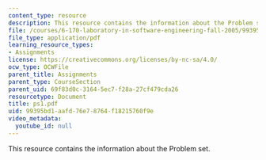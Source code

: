 ```yaml
---
content_type: resource
description: This resource contains the information about the Problem set.
file: /courses/6-170-laboratory-in-software-engineering-fall-2005/99395bd1aafd76e78764f18215760f9e_ps1.pdf
file_type: application/pdf
learning_resource_types:
- Assignments
license: https://creativecommons.org/licenses/by-nc-sa/4.0/
ocw_type: OCWFile
parent_title: Assignments
parent_type: CourseSection
parent_uid: 69f83d0c-3164-5ec7-f28a-27cf479cda26
resourcetype: Document
title: ps1.pdf
uid: 99395bd1-aafd-76e7-8764-f18215760f9e
video_metadata:
  youtube_id: null
---
```

This resource contains the information about the Problem set.